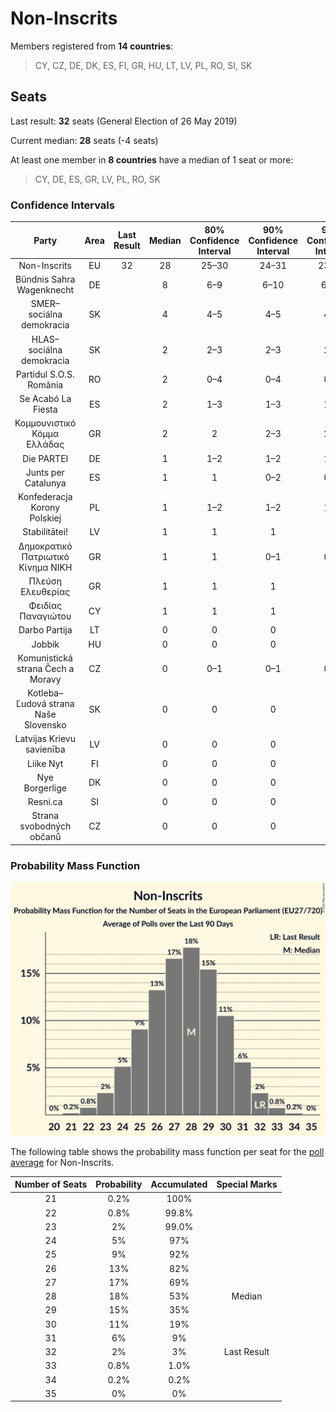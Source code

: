 # Non-Inscrits

Members registered from **14 countries**:

> CY, CZ, DE, DK, ES, FI, GR, HU, LT, LV, PL, RO, SI, SK

## Seats

Last result: **32** seats (General Election of 26 May 2019)

Current median: **28** seats (-4 seats)

At least one member in **8 countries** have a median of 1 seat or more:

> CY, DE, ES, GR, LV, PL, RO, SK

### Confidence Intervals

| Party | Area | Last Result | Median | 80% Confidence Interval | 90% Confidence Interval | 95% Confidence Interval | 99% Confidence Interval |
|:-----:|:----:|:-----------:|:------:|:-----------------------:|:-----------------------:|:-----------------------:|:-----------------------:|
| Non-Inscrits | EU | 32 | 28 | 25–30 | 24–31 | 23–32 | 22–33 |
| Bündnis Sahra Wagenknecht | DE | | 8 | 6–9 | 6–10 | 6–10 | 6–10 |
| SMER–sociálna demokracia | SK | | 4 | 4–5 | 4–5 | 4–5 | 3–6 |
| HLAS–sociálna demokracia | SK | | 2 | 2–3 | 2–3 | 2–3 | 2–3 |
| Partidul S.O.S. România | RO | | 2 | 0–4 | 0–4 | 0–4 | 0–4 |
| Se Acabó La Fiesta | ES | | 2 | 1–3 | 1–3 | 1–3 | 0–4 |
| Κομμουνιστικό Κόμμα Ελλάδας | GR | | 2 | 2 | 2–3 | 2–3 | 1–3 |
| Die PARTEI | DE | | 1 | 1–2 | 1–2 | 1–2 | 0–2 |
| Junts per Catalunya | ES | | 1 | 1 | 0–2 | 0–2 | 0–2 |
| Konfederacja Korony Polskiej | PL | | 1 | 1–2 | 1–2 | 1–2 | 1–3 |
| Stabilitātei! | LV | | 1 | 1 | 1 | 1 | 1 |
| Δημοκρατικό Πατριωτικό Κίνημα ΝΙΚΗ | GR | | 1 | 1 | 0–1 | 0–1 | 0–2 |
| Πλεύση Ελευθερίας | GR | | 1 | 1 | 1 | 1 | 0–1 |
| Φειδίας Παναγιώτου | CY | | 1 | 1 | 1 | 1 | 1 |
| Darbo Partija | LT | | 0 | 0 | 0 | 0 | 0 |
| Jobbik | HU | | 0 | 0 | 0 | 0 | 0 |
| Komunistická strana Čech a Moravy | CZ | | 0 | 0–1 | 0–1 | 0–2 | 0–2 |
| Kotleba–Ľudová strana Naše Slovensko | SK | | 0 | 0 | 0 | 0 | 0 |
| Latvijas Krievu savienība | LV | | 0 | 0 | 0 | 0 | 0 |
| Liike Nyt | FI | | 0 | 0 | 0 | 0 | 0 |
| Nye Borgerlige | DK | | 0 | 0 | 0 | 0 | 0 |
| Resni.ca | SI | | 0 | 0 | 0 | 0 | 0 |
| Strana svobodných občanů | CZ | | 0 | 0 | 0 | 0 | 0 |

### Probability Mass Function

![Graph with seats probability mass function not yet produced](average-2024-10-31-seats-pmf-non-inscrits.png "Seats Probability Mass Function")

The following table shows the probability mass function per seat for the [poll average](average-2024-10-31.html) for Non-Inscrits.

| Number of Seats | Probability | Accumulated | Special Marks |
|:---------------:|:-----------:|:-----------:|:-------------:|
| 21 | 0.2% | 100% |  |
| 22 | 0.8% | 99.8% |  |
| 23 | 2% | 99.0% |  |
| 24 | 5% | 97% |  |
| 25 | 9% | 92% |  |
| 26 | 13% | 82% |  |
| 27 | 17% | 69% |  |
| 28 | 18% | 53% | Median |
| 29 | 15% | 35% |  |
| 30 | 11% | 19% |  |
| 31 | 6% | 9% |  |
| 32 | 2% | 3% | Last Result |
| 33 | 0.8% | 1.0% |  |
| 34 | 0.2% | 0.2% |  |
| 35 | 0% | 0% |  |


